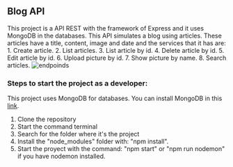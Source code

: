 
## Blog API
This project is a API REST with the framework of Express and it uses MongoDB in the databases.
This API simulates a blog using articles. These articles have a title, content, image and date and the services that it has are:
    1. Create article.
    2. List articles.
    3. List article by id.
    4. Delete article by id.
    5. Edit article by id.
    6. Upload picture by id.
    7. Show picture by name.
    8. Search articles.
    ![endpoinds](https://user-images.githubusercontent.com/68518858/215575674-29ed6e83-a09e-4c7e-b952-d137cb0367e1.JPG)

### Steps to start the project as a developer:
This project uses MongoDB for databases. You can install MongoDB in this [link](https://www.mongodb.com/products/compass). 
1.  Clone the repository
2.  Start the command terminal
3.  Search for the folder where it's the project
4.  Install the "node_modules" folder with: "npm install".
5.  Start the proyect with the command: "npm start" or "npm run nodemon" if you have nodemon installed.
